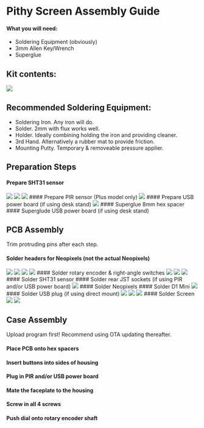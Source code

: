 # Pithy Screen Assembly Guide

#### What you will need:
* Soldering Equipment (obviously)
* 3mm Allen Key/Wrench
* Superglue

## Kit contents:
<img src="https://raw.githubusercontent.com//ioios-io/assembly/main/assets/S%20All.jpeg">

## Recommended Soldering Equipment:
* Soldering Iron. Any iron will do.
* Solder. 2mm with flux works well.
* Holder. Ideally combining holding the iron and providing cleaner.
* 3rd Hand. Alternatively a rubber mat to provide friction.
* Mounting Putty. Temporary & removeable pressure applier.

## Preparation Steps
#### Prepare SHT31 sensor
<img src="https://raw.githubusercontent.com//ioios-io/assembly/main/assets/C%20SHT%201.jpeg">
<img src="https://raw.githubusercontent.com//ioios-io/assembly/main/assets/C%20SHT%202.jpeg">
<img src="https://raw.githubusercontent.com//ioios-io/assembly/main/assets/C%20SHT%203.jpeg">
#### Prepare PIR sensor (Plus model only)
<img src="https://raw.githubusercontent.com//ioios-io/assembly/main/assets/C%20PIR%201.jpeg">
#### Prepare USB power board (if using desk stand)
<img src="https://raw.githubusercontent.com//ioios-io/assembly/main/assets/C%20Micro%201.jpeg">
#### Superglue 8mm hex spacer
#### Superglude USB power board (if using desk stand)

## PCB Assembly
Trim protruding pins after each step.

#### Solder headers for Neopixels (not the actual Neopixels)
<img src="https://raw.githubusercontent.com//ioios-io/assembly/main/assets/S%20Neopixel%201.jpeg">
<img src="https://raw.githubusercontent.com//ioios-io/assembly/main/assets/S%20Neopixel%202.jpeg">
<img src="https://raw.githubusercontent.com//ioios-io/assembly/main/assets/S%20Neopixel%203.jpeg">
<img src="https://raw.githubusercontent.com//ioios-io/assembly/main/assets/S%20Neopixel%204.jpeg">
#### Solder rotary encoder & right-angle switches
<img src="https://raw.githubusercontent.com//ioios-io/assembly/main/assets/S%20Basics%201.jpeg">
<img src="https://raw.githubusercontent.com//ioios-io/assembly/main/assets/S%20Basics%202.jpeg">
<img src="https://raw.githubusercontent.com//ioios-io/assembly/main/assets/S%20Basics%203.jpeg">
#### Solder SHT31 sensor
#### Solder rear JST sockets (if using PIR and/or USB power board)
<img src="https://raw.githubusercontent.com//ioios-io/assembly/main/assets/S%20JST%201.jpeg">
#### Solder Neopixels
#### Solder D1 Mini
<img src="https://raw.githubusercontent.com//ioios-io/assembly/main/assets/S%20D1%201.jpeg">
#### Solder USB plug (if using direct mount)
<img src="https://raw.githubusercontent.com//ioios-io/assembly/main/assets/S%20USB%201.jpeg">
<img src="https://raw.githubusercontent.com//ioios-io/assembly/main/assets/S%20USB%202.jpeg">
<img src="https://raw.githubusercontent.com//ioios-io/assembly/main/assets/S%20USB%203.jpeg">
#### Solder Screen
<img src="https://raw.githubusercontent.com//ioios-io/assembly/main/assets/S%20Screen%201.jpeg">
<img src="https://raw.githubusercontent.com//ioios-io/assembly/main/assets/S%20Screen%202.jpeg">

## Case Assembly
Upload program first! Recommend using OTA updating thereafter.

#### Place PCB onto hex spacers
#### Insert buttons into sides of housing
#### Plug in PIR and/or USB power board
#### Mate the faceplate to the housing
#### Screw in all 4 screws
#### Push dial onto rotary encoder shaft